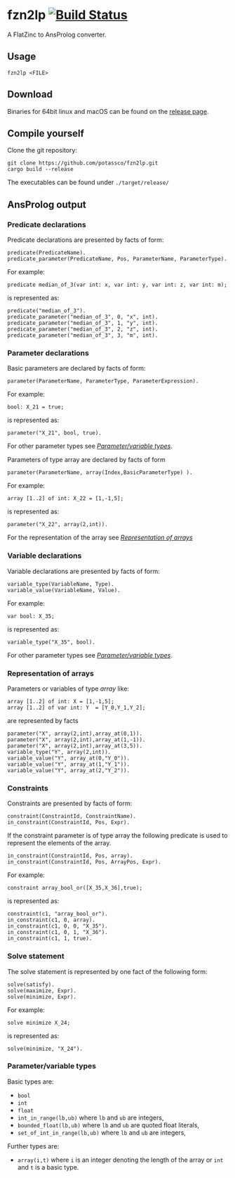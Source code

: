 
# fzn2lp [![Build Status](https://github.com/potassco/fzn2lp/workflows/CI%20Test/badge.svg)](https://github.com/potassco/fzn2lp)

A FlatZinc to AnsProlog converter.

## Usage

    fzn2lp <FILE>

## Download

Binaries for 64bit linux and macOS can be found on the [release page](https://github.com/potassco/fzn2lp/releases/latest).

## Compile yourself

Clone the git repository:

    git clone https://github.com/potassco/fzn2lp.git
    cargo build --release

The executables can be found under `./target/release/`

## AnsProlog output

### Predicate declarations

Predicate declarations are presented by facts of form:

    predicate(PredicateName).
    predicate_parameter(PredicateName, Pos, ParameterName, ParameterType).

For example:

    predicate median_of_3(var int: x, var int: y, var int: z, var int: m);

is represented as:

    predicate("median_of_3").
    predicate_parameter("median_of_3", 0, "x", int).
    predicate_parameter("median_of_3", 1, "y", int).
    predicate_parameter("median_of_3", 2, "z", int).
    predicate_parameter("median_of_3", 3, "m", int).

### Parameter declarations

Basic parameters are declared by facts of form:

    parameter(ParameterName, ParameterType, ParameterExpression).

For example:

    bool: X_21 = true;

is represented as:

    parameter("X_21", bool, true).

For other parameter types see  [*Parameter/variable types*](#parametervariable-types).

Parameters of type array are declared by facts of form

    parameter(ParameterName, array(Index,BasicParameterType) ).

For example:

    array [1..2] of int: X_22 = [1,-1,5];

is represented as:

    parameter("X_22", array(2,int)).

For the representation of the array see [*Representation of arrays*](#representation-of-arrays)

### Variable declarations

Variable declarations are presented by facts of form:

    variable_type(VariableName, Type).
    variable_value(VariableName, Value).

For example:

    var bool: X_35;

is represented as:

    variable_type("X_35", bool).

For other parameter types see [*Parameter/variable types*](#parametervariable-types).

### Representation of arrays

Parameters or variables of type *array* like:

    array [1..2] of int: X = [1,-1,5];
    array [1..2] of var int: Y  = [Y_0,Y_1,Y_2];

are represented by facts

    parameter("X", array(2,int),array_at(0,1)).
    parameter("X", array(2,int),array_at(1,-1)).
    parameter("X", array(2,int),array_at(3,5)).
    variable_type("Y", array(2,int)).
    variable_value("Y", array_at(0,"Y_0")).
    variable_value("Y", array_at(1,"Y_1")).
    variable_value("Y", array_at(2,"Y_2")).

### Constraints

Constraints are presented by facts of form:

    constraint(ConstraintId, ConstraintName).
    in_constraint(ConstraintId, Pos, Expr).

If the constraint parameter is of type array the following predicate is used to represent the elements of the array.

    in_constraint(ConstraintId, Pos, array).
    in_constraint(ConstraintId, Pos, ArrayPos, Expr).

For example:

    constraint array_bool_or([X_35,X_36],true);

is represented as:

    constraint(c1, "array_bool_or").
    in_constraint(c1, 0, array).
    in_constraint(c1, 0, 0, "X_35").
    in_constraint(c1, 0, 1, "X_36").
    in_constraint(c1, 1, true).

### Solve statement

The solve statement is represented by one fact of the following form:

    solve(satisfy).
    solve(maximize, Expr).
    solve(minimize, Expr).

For example:

    solve minimize X_24;

is represented as:

    solve(minimize, "X_24").

### Parameter/variable types

Basic types are:

- `bool`
- `int`
- `float`
- `int_in_range(lb,ub)` where `lb` and `ub` are integers,
- `bounded_float(lb,ub)` where `lb` and `ub` are quoted float literals,
- `set_of_int_in_range(lb,ub)`  where `lb` and `ub` are integers,
<!-- - `set_of_int_in_set(set_id)` where set_id is the id of a set -->

Further types are:

- `array(i,t)`  where `i` is an integer denoting the length of the array or `int` and `t` is a basic type.
